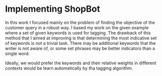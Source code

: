 # Implementing ShopBot

In this work I focused mainly on the problem of finding the objective of the 
customer query in a robust way. I based my work on the given example where a
set of given keywords is used for tagging. The drawback of this method that I
aimed at improving is that determining the most indicative set of keywords is
not a trivial task. There may be additional keywords that the writer is not
aware of, or some set phrases may be better indicators than a single word.

Ideally, we would prefer the keywords and their relative weights in different
contexts would be learn automatically by tha tagging algorithm.